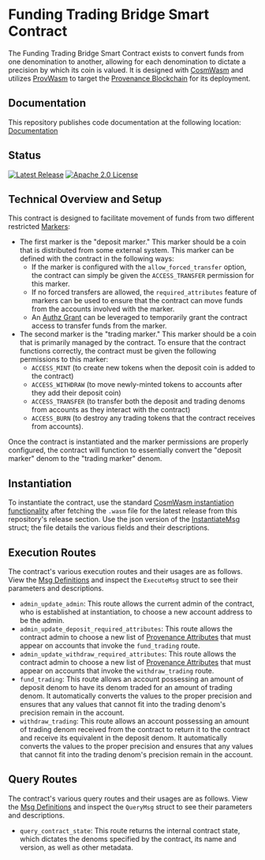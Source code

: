 # Funding Trading Bridge Smart Contract

The Funding Trading Bridge Smart Contract exists to convert funds from one denomination to another, allowing for each
denomination to dictate a precision by which its coin is valued.  It is designed with [CosmWasm](https://github.com/CosmWasm/cosmwasm)
and utilizes [ProvWasm](https://github.com/provenance-io/provwasm) to target the [Provenance Blockchain](https://provenance.io/)
for its deployment.

## Documentation

This repository publishes code documentation at the following location: [Documentation](https://figuretechnologies.github.io/funding-trading-bridge-smart-contract/funding_trading_bridge_smart_contract/)

## Status
[![Latest Release][release-badge]][release-latest]
[![Apache 2.0 License][license-badge]][license-url]

[license-badge]: https://img.shields.io/github/license/FigureTechnologies/funding-trading-bridge-smart-contract.svg
[license-url]: https://github.com/FigureTechnologies/funding-trading-bridge-smart-contract/blob/main/LICENSE
[release-badge]: https://img.shields.io/github/tag/FigureTechnologies/funding-trading-bridge-smart-contract.svg
[release-latest]: https://github.com/FigureTechnologies/funding-trading-bridge-smart-contract/releases/latest

## Technical Overview and Setup

This contract is designed to facilitate movement of funds from two different restricted [Markers](https://developer.provenance.io/docs/pb/modules/marker-module):
- The first marker is the "deposit marker."  This marker should be a coin that is distributed from some external system.
This marker can be defined with the contract in the following ways:
  - If the marker is configured with the `allow_forced_transfer` option, the contract can simply be given the `ACCESS_TRANSFER`
permission for this marker.
  - If no forced transfers are allowed, the `required_attributes` feature of markers can be used to ensure that the contract
can move funds from the accounts involved with the marker.
  - An [Authz Grant](https://docs.cosmos.network/v0.46/modules/authz/03_messages.html#MsgGrant) can be leveraged to 
temporarily grant the contract access to transfer funds from the marker.
- The second marker is the "trading marker." This marker should be a coin that is primarily managed by the contract. To
ensure that the contract functions correctly, the contract must be given the following permissions to this marker:
  - `ACCESS_MINT` (to create new tokens when the deposit coin is added to the contract)
  - `ACCESS_WITHDRAW` (to move newly-minted tokens to accounts after they add their deposit coin)
  - `ACCESS_TRANSFER` (to transfer both the deposit and trading denoms from accounts as they interact with the contract)
  - `ACCESS_BURN` (to destroy any trading tokens that the contract receives from accounts).

Once the contract is instantiated and the marker permissions are properly configured, the contract will function to 
essentially convert the "deposit marker" denom to the "trading marker" denom.

## Instantiation

To instantiate the contract, use the standard [CosmWasm instantiation functionality](https://docs.cosmwasm.com/docs/getting-started/interact-with-contract/#instantiating-the-contract)
after fetching the `.wasm` file for the latest release from this repository's release section.  Use the json version of 
the [InstantiateMsg](src/types/msg.rs) struct; the file details the various fields and their descriptions.

## Execution Routes

The contract's various execution routes and their usages are as follows.  View the [Msg Definitions](src/types/msg.rs)
and inspect the `ExecuteMsg` struct to see their parameters and descriptions.

- `admin_update_admin`: This route allows the current admin of the contract, who is established at instantiation, to 
choose a new account address to be the admin. 
- `admin_update_deposit_required_attributes`: This route allows the contract admin to choose a new list of 
[Provenance Attributes](https://developer.provenance.io/docs/pb/modules/attribute-module/) that must appear on accounts
that invoke the `fund_trading` route.
- `admin_update_withdraw_required_attributes`: This route allows the contract admin to choose a new list of
[Provenance Attributes](https://developer.provenance.io/docs/pb/modules/attribute-module/) that must appear on accounts
that invoke the `withdraw_trading` route.
- `fund_trading`: This route allows an account possessing an amount of deposit denom to have its denom traded for an 
amount of trading denom.  It automatically converts the values to the proper precision and ensures that any values that
cannot fit into the trading denom's precision remain in the account.
- `withdraw_trading`: This route allows an account possessing an amount of trading denom received from the contract to
return it to the contract and receive its equivalent in the deposit denom.  It automatically converts the values to the
proper precision and ensures that any values that cannot fit into the trading denom's precision remain in the account.

## Query Routes

The contract's various query routes and their usages are as follows.  View the [Msg Definitions](src/types/msg.rs)
and inspect the `QueryMsg` struct to see their parameters and descriptions.

- `query_contract_state`: This route returns the internal contract state, which dictates the denoms specified by the 
contract, its name and version, as well as other metadata.
